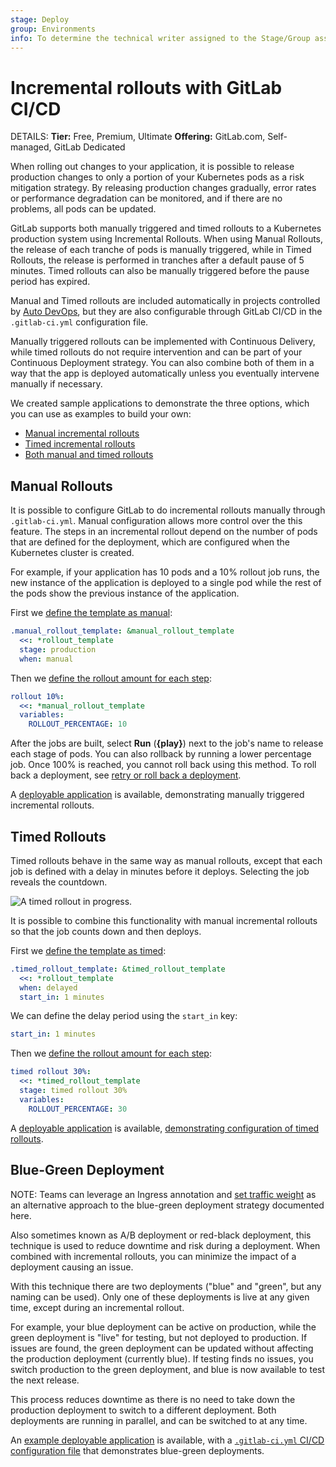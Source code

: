 ```yaml
---
stage: Deploy
group: Environments
info: To determine the technical writer assigned to the Stage/Group associated with this page, see https://handbook.gitlab.com/handbook/product/ux/technical-writing/#assignments
---
```


# Incremental rollouts with GitLab CI/CD

DETAILS:
**Tier:** Free, Premium, Ultimate
**Offering:** GitLab.com, Self-managed, GitLab Dedicated

When rolling out changes to your application, it is possible to release production changes
to only a portion of your Kubernetes pods as a risk mitigation strategy. By releasing
production changes gradually, error rates or performance degradation can be monitored, and
if there are no problems, all pods can be updated.

GitLab supports both manually triggered and timed rollouts to a Kubernetes production system
using Incremental Rollouts. When using Manual Rollouts, the release of each tranche
of pods is manually triggered, while in Timed Rollouts, the release is performed in
tranches after a default pause of 5 minutes.
Timed rollouts can also be manually triggered before the pause period has expired.

Manual and Timed rollouts are included automatically in projects controlled by
[Auto DevOps](../../topics/autodevops/index.md), but they are also configurable through
GitLab CI/CD in the `.gitlab-ci.yml` configuration file.

Manually triggered rollouts can be implemented with Continuous Delivery,
while timed rollouts do not require intervention and can be part of your
Continuous Deployment strategy.
You can also combine both of them in a way that the app is deployed automatically
unless you eventually intervene manually if necessary.

We created sample applications to demonstrate the three options, which you can
use as examples to build your own:

- [Manual incremental rollouts](https://gitlab.com/gl-release/incremental-rollout-example/blob/master/.gitlab-ci.yml)
- [Timed incremental rollouts](https://gitlab.com/gl-release/timed-rollout-example/blob/master/.gitlab-ci.yml)
- [Both manual and timed rollouts](https://gitlab.com/gl-release/incremental-timed-rollout-example/blob/master/.gitlab-ci.yml)

## Manual Rollouts

It is possible to configure GitLab to do incremental rollouts manually through `.gitlab-ci.yml`. Manual configuration
allows more control over the this feature. The steps in an incremental rollout depend on the
number of pods that are defined for the deployment, which are configured when the Kubernetes
cluster is created.

For example, if your application has 10 pods and a 10% rollout job runs, the new instance of the
application is deployed to a single pod while the rest of the pods show the previous instance of the application.

First we [define the template as manual](https://gitlab.com/gl-release/incremental-rollout-example/blob/master/.gitlab-ci.yml#L100-103):

```yaml
.manual_rollout_template: &manual_rollout_template
  <<: *rollout_template
  stage: production
  when: manual
```

Then we [define the rollout amount for each step](https://gitlab.com/gl-release/incremental-rollout-example/blob/master/.gitlab-ci.yml#L152-155):

```yaml
rollout 10%:
  <<: *manual_rollout_template
  variables:
    ROLLOUT_PERCENTAGE: 10
```

After the jobs are built, select **Run** (**{play}**) next to the job's name
to release each stage of pods. You can also rollback by running a lower percentage job. Once 100%
is reached, you cannot roll back using this method. To roll back a deployment, see [retry or roll back a deployment](../../ci/environments/deployments.md#retry-or-roll-back-a-deployment).

A [deployable application](https://gitlab.com/gl-release/incremental-rollout-example) is
available, demonstrating manually triggered incremental rollouts.

## Timed Rollouts

Timed rollouts behave in the same way as manual rollouts, except that each job is defined with a
delay in minutes before it deploys. Selecting the job reveals the countdown.

![A timed rollout in progress.](img/timed_rollout_v12_7.png)

It is possible to combine this functionality with manual incremental rollouts so that the job
counts down and then deploys.

First we [define the template as timed](https://gitlab.com/gl-release/timed-rollout-example/blob/master/.gitlab-ci.yml#L86-89):

```yaml
.timed_rollout_template: &timed_rollout_template
  <<: *rollout_template
  when: delayed
  start_in: 1 minutes
```

We can define the delay period using the `start_in` key:

```yaml
start_in: 1 minutes
```

Then we [define the rollout amount for each step](https://gitlab.com/gl-release/timed-rollout-example/blob/master/.gitlab-ci.yml#L97-101):

```yaml
timed rollout 30%:
  <<: *timed_rollout_template
  stage: timed rollout 30%
  variables:
    ROLLOUT_PERCENTAGE: 30
```

A [deployable application](https://gitlab.com/gl-release/timed-rollout-example) is
available, [demonstrating configuration of timed rollouts](https://gitlab.com/gl-release/timed-rollout-example/blob/master/.gitlab-ci.yml#L86-95).

## Blue-Green Deployment

NOTE:
Teams can leverage an Ingress annotation and [set traffic weight](../../user/project/canary_deployments.md#how-to-change-the-traffic-weight-on-a-canary-ingress-deprecated)
as an alternative approach to the blue-green deployment strategy documented here.

Also sometimes known as A/B deployment or red-black deployment, this technique is used to reduce
downtime and risk during a deployment. When combined with incremental rollouts, you can
minimize the impact of a deployment causing an issue.

With this technique there are two deployments ("blue" and "green", but any naming can be used).
Only one of these deployments is live at any given time, except during an incremental rollout.

For example, your blue deployment can be active on production, while the
green deployment is "live" for testing, but not deployed to production. If issues
are found, the green deployment can be updated without affecting the production
deployment (currently blue). If testing finds no issues, you switch production to the green
deployment, and blue is now available to test the next release.

This process reduces downtime as there is no need to take down the production deployment
to switch to a different deployment. Both deployments are running in parallel, and
can be switched to at any time.

An [example deployable application](https://gitlab.com/gl-release/blue-green-example)
is available, with a [`.gitlab-ci.yml` CI/CD configuration file](https://gitlab.com/gl-release/blue-green-example/blob/master/.gitlab-ci.yml)
that demonstrates blue-green deployments.
